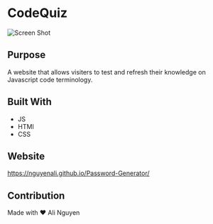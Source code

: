 # CodeQuiz

![Screen Shot](https://user-images.githubusercontent.com/67357469/89740207-953dc380-da3b-11ea-81a2-4769ef018666.jpg)


## Purpose
A website that allows visiters to test and refresh their knowledge on Javascript code terminology.
## Built With
* JS
* HTMl
* CSS

## Website
https://nguyenali.github.io/Password-Generator/


## Contribution
Made with ❤️ Ali Nguyen

